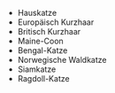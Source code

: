 * Hauskatze
* Europäisch Kurzhaar
* Britisch Kurzhaar
* Maine-Coon
* Bengal-Katze
* Norwegische Waldkatze
* Siamkatze
* Ragdoll-Katze
